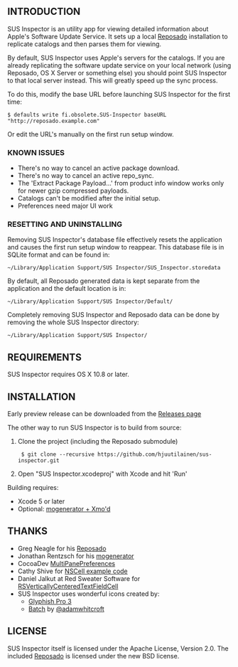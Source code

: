 ## INTRODUCTION

SUS Inspector is an utility app for viewing detailed information about Apple's Software Update Service. It sets up a local [Reposado](https://github.com/wdas/reposado) installation to replicate catalogs and then parses them for viewing.

By default, SUS Inspector uses Apple's servers for the catalogs. If you are already replicating the software update service on your local network (using Reposado, OS X Server or something else) you should point SUS Inspector to that local server instead. This will greatly speed up the sync process.

To do this, modify the base URL before launching SUS Inspector for the first time:

    $ defaults write fi.obsolete.SUS-Inspector baseURL "http://reposado.example.com"

Or edit the URL's manually on the first run setup window.


### KNOWN ISSUES

* There's no way to cancel an active package download.
* There's no way to cancel an active repo_sync.
* The 'Extract Package Payload...' from product info window works only for newer gzip compressed payloads.
* Catalogs can't be modified after the initial setup.
* Preferences need major UI work


### RESETTING AND UNINSTALLING

Removing SUS Inspector's database file effectively resets the application and causes the first run setup window to reappear. This database file is in SQLite format and can be found in:

	~/Library/Application Support/SUS Inspector/SUS_Inspector.storedata

By default, all Reposado generated data is kept separate from the application and the default location is in:

	~/Library/Application Support/SUS Inspector/Default/

Completely removing SUS Inspector and Reposado data can be done by removing the whole SUS Inspector directory:

	~/Library/Application Support/SUS Inspector/


## REQUIREMENTS

SUS Inspector requires OS X 10.8 or later.


## INSTALLATION

Early preview release can be downloaded from the [Releases page](https://github.com/hjuutilainen/sus-inspector/releases)

The other way to run SUS Inspector is to build from source:

1. Clone the project (including the Reposado submodule)

		$ git clone --recursive https://github.com/hjuutilainen/sus-inspector.git

2. Open "SUS Inspector.xcodeproj" with Xcode and hit 'Run'


Building requires:

* Xcode 5 or later
* Optional: [mogenerator + Xmo'd](http://github.com/rentzsch/mogenerator) 


## THANKS

* Greg Neagle for his [Reposado](https://github.com/wdas/reposado)
* Jonathan Rentzsch for his [mogenerator](http://github.com/rentzsch/mogenerator)
* CocoaDev [MultiPanePreferences](http://www.cocoadev.com/index.pl?MultiPanePreferences)
* Cathy Shive for [NSCell example code](http://katidev.com/blog/2008/02/22/styling-an-nstableview-dttah/)
* Daniel Jalkut at Red Sweater Software for [RSVerticallyCenteredTextFieldCell](http://www.red-sweater.com/blog/148/what-a-difference-a-cell-makes)
* SUS Inspector uses wonderful icons created by:
    * [Glyphish Pro 3](http://www.glyphish.com)
    * [Batch](http://adamwhitcroft.com/batch/) by [@adamwhitcroft](https://twitter.com/adamwhitcroft)


## LICENSE

SUS Inspector itself is licensed under the Apache License, Version 2.0. The included [Reposado](https://github.com/wdas/reposado) is licensed under the new BSD license.
